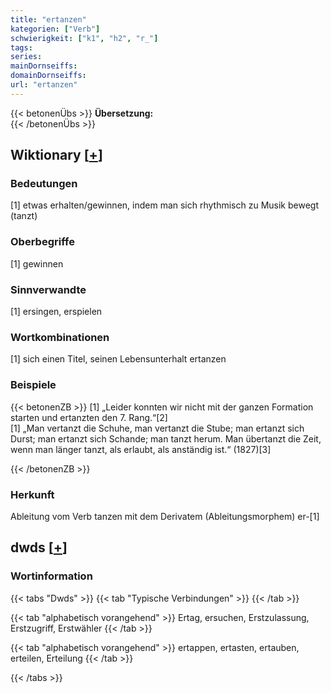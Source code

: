 ```yaml
---
title: "ertanzen"
kategorien: ["Verb"]
schwierigkeit: ["k1", "h2", "r_"]
tags:
series:
mainDornseiffs:
domainDornseiffs:
url: "ertanzen"
---
```


{{< betonenÜbs >}}
**Übersetzung:**  
{{< /betonenÜbs >}}

## Wiktionary [[+](https://de.wiktionary.org/wiki/ertanzen)]

### Bedeutungen
[1] etwas erhalten/gewinnen, indem man sich rhythmisch zu Musik bewegt (tanzt)  

### Oberbegriffe
[1] gewinnen  

### Sinnverwandte
[1] ersingen, erspielen  

### Wortkombinationen
[1] sich einen Titel, seinen Lebensunterhalt ertanzen  

### Beispiele
{{< betonenZB >}}
[1] „Leider konnten wir nicht mit der ganzen Formation starten und ertanzten den 7. Rang.“[2]  
[1] „Man vertanzt die Schuhe, man vertanzt die Stube; man ertanzt sich Durst; man ertanzt sich Schande; man tanzt herum. Man übertanzt die Zeit, wenn man länger tanzt, als erlaubt, als anständig ist.“ (1827)[3]  

{{< /betonenZB >}}
### Herkunft
Ableitung vom Verb tanzen mit dem Derivatem (Ableitungsmorphem) er-[1]  



## dwds [[+](https://www.dwds.de/wb/ertanzen)]

### Wortinformation
{{< tabs "Dwds" >}}
{{< tab "Typische Verbindungen" >}}
{{< /tab >}}

{{< tab "alphabetisch vorangehend" >}}
Ertag, ersuchen, Erstzulassung, Erstzugriff, Erstwähler
{{< /tab >}}

{{< tab "alphabetisch vorangehend" >}}
ertappen, ertasten, ertauben, erteilen, Erteilung
{{< /tab >}}

{{< /tabs >}}

